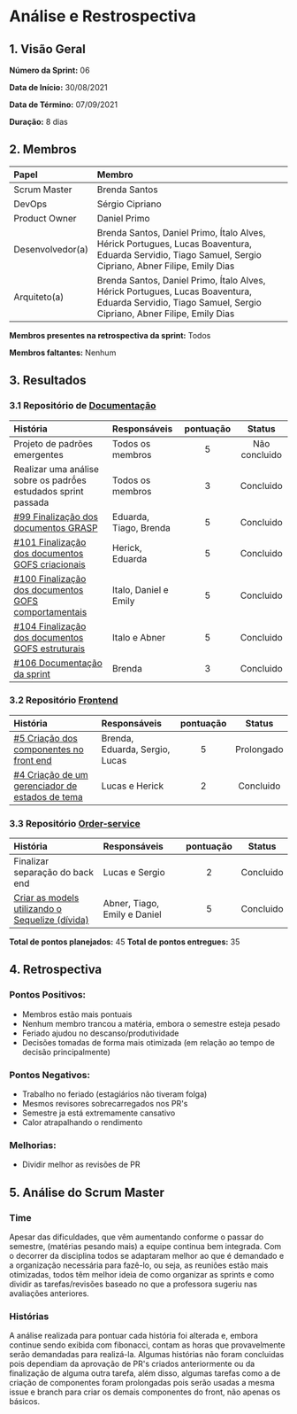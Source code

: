 # Análise e Restrospectiva

## 1. Visão Geral

**Número da Sprint:** 06      

**Data de Início:** 30/08/2021   

**Data de Término:** 07/09/2021   

**Duração:** 8 dias 

## 2. Membros
|      Papel       |          Membro            |
| :--------------  | :-----------------------   |
|    Scrum Master  |       Brenda Santos        |
|      DevOps      |      Sérgio Cipriano       |
|   Product Owner  |       Daniel Primo         |
| Desenvolvedor(a) |Brenda Santos, Daniel Primo, Ítalo Alves, Hérick Portugues, Lucas Boaventura, Eduarda Servidio, Tiago Samuel, Sergio Cipriano, Abner Filipe, Emily Dias |
|   Arquiteto(a)   |Brenda Santos, Daniel Primo, Ítalo Alves, Hérick Portugues, Lucas Boaventura, Eduarda Servidio, Tiago Samuel, Sergio Cipriano, Abner Filipe, Emily Dias| 

**Membros presentes na retrospectiva da sprint:** Todos      

**Membros faltantes:** Nenhum

## 3. Resultados

### 3.1 Repositório de [Documentação](https://github.com/UnBArqDsw2021-1/2021.1_G02_TaNaMesa_docs)
|  História  | Responsáveis  | pontuação | Status |
| :--------  | :-----------  | :-------: | :----: |
| Projeto de padrões emergentes | Todos os membros | 5 | Não concluido |
| Realizar uma análise sobre os padrṍes estudados sprint passada | Todos os membros | 3 | Concluido |
| [#99 Finalização dos documentos GRASP](https://github.com/UnBArqDsw2021-1/2021.1_G02_TaNaMesa_docs/issues/99) | Eduarda, Tiago, Brenda | 5 | Concluido |
| [#101 Finalização dos documentos GOFS criacionais](https://github.com/UnBArqDsw2021-1/2021.1_G02_TaNaMesa_docs/issues/101) | Herick, Eduarda | 5 | Concluido |
| [#100 Finalização dos documentos GOFS comportamentais](https://github.com/UnBArqDsw2021-1/2021.1_G02_TaNaMesa_docs/issues/100) | Italo, Daniel e Emily | 5 | Concluido |
| [#104 Finalização dos documentos GOFS estruturais](https://github.com/UnBArqDsw2021-1/2021.1_G02_TaNaMesa_docs/issues/104) | Italo e Abner | 5 | Concluido |
| [#106 Documentação da sprint](https://github.com/UnBArqDsw2021-1/2021.1_G02_TaNaMesa_docs/issues/106) | Brenda | 3 | Concluido |

### 3.2 Repositório [Frontend](https://github.com/UnBArqDsw2021-1/2021.1_G02_TaNaMesa_Frontend)
|  História  | Responsáveis  | pontuação | Status |
| :--------  | :-----------  | :-------: | :----: |
| [#5 Criação dos componentes no front end](https://github.com/UnBArqDsw2021-1/2021.1_G02_TaNaMesa_Frontend/issues/5) | Brenda, Eduarda, Sergio, Lucas | 5 | Prolongado |
| [#4 Criação de um gerenciador de estados de tema](https://github.com/UnBArqDsw2021-1/2021.1_G02_TaNaMesa_Frontend/issues/4) | Lucas e Herick | 2 | Concluido |

### 3.3 Repositório [Order-service](https://github.com/UnBArqDsw2021-1/2021.1_G02_TaNaMesa_Order_Service)
|  História  | Responsáveis  | pontuação | Status |
| :--------  | :-----------  | :-------: | :----: |
| Finalizar separação do back end | Lucas e Sergio | 2 | Concluido |
| [Criar as models utilizando o Sequelize (dívida)](https://github.com/UnBArqDsw2021-1/2021.1_G02_TaNaMesa_docs/issues/98)| Abner, Tiago, Emily e Daniel | 5 | Concluido |

**Total de pontos planejados:** 45
**Total de pontos entregues:** 35

## 4. Retrospectiva

### Pontos Positivos:
* Membros estão mais pontuais
* Nenhum membro trancou a matéria, embora o semestre esteja pesado
* Feriado ajudou no descanso/produtividade
* Decisões tomadas de forma mais otimizada (em relação ao tempo de decisão principalmente)

### Pontos Negativos:
* Trabalho no feriado (estagiários não tiveram folga)
* Mesmos revisores sobrecarregados nos PR's
* Semestre ja está extremamente cansativo
* Calor atrapalhando o rendimento

### Melhorias:
* Dividir melhor as revisões de PR

## 5. Análise do Scrum Master
### Time
Apesar das dificuldades, que vêm aumentando conforme o passar do semestre, (matérias pesando mais) a equipe continua bem integrada. Com o decorrer da disciplina todos se adaptaram melhor ao que é demandado e a organização necessária para fazê-lo, ou seja, as reuniões estão mais otimizadas, todos têm melhor ideia de como organizar as sprints e como dividir as tarefas/revisões baseado no que a professora sugeriu nas avaliações anteriores.

### Histórias
A análise realizada para pontuar cada história foi alterada e, embora continue sendo exibida com fibonacci, contam as horas que provavelmente serão demandadas para realizá-la. Algumas histórias não foram concluidas pois dependiam da aprovação de PR's criados anteriormente ou da finalização de alguma outra tarefa, além disso, algumas tarefas como a de criação de componentes foram prolongadas pois serão usadas a mesma issue e branch para criar os demais componentes do front, não apenas os básicos.
